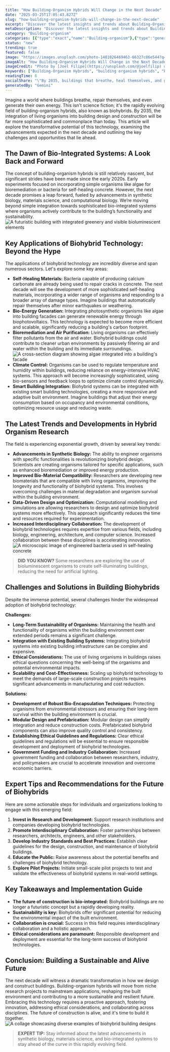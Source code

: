 ```yaml
---
title: "How Building-Organism Hybrids Will Change in the Next Decade"
date: "2025-03-25T17:05:43.827Z"
slug: "how-building-organism-hybrids-will-change-in-the-next-decade"
excerpt: "Discover the latest insights and trends about Building-Organism Hybrids. This comprehensive guide covers everything you need to know about Building-Organism Hybrids in 2025."
metaDescription: "Discover the latest insights and trends about Building-Organism Hybrids. This comprehensive guide covers everything you need to know about Building-Organis..."
category: "Building-organism"
categories: [{"type":"exact","name":"Building-organism"},{"type":"general","name":"Biotechnology"},{"type":"medium","name":"Bioengineering"},{"type":"specific","name":"Synthetic Biology"},{"type":"niche","name":"Bio-integrated Sensors"}]
status: "new"
trending: true
featured: false
image: "https://images.unsplash.com/photo-1481026469463-66327c86e544?q=85&w=1200&fit=max&fm=webp&auto=compress"
imageAlt: "How Building-Organism Hybrids Will Change in the Next Decade"
imageCredit: "Photo by [Joel Filipe](https://unsplash.com/@joelfilip) on Unsplash"
keywords: ["Building-Organism Hybrids", "building organism hybrids", "biohybrids", "organism-machine interface", "living machines", "bio-integrated systems", "build a biohybrid", "biohybrid technology applications", "synthetic biology hybrids", "hybrid organism research"]
readingTime: 6
socialShare: "\"By 2035, buildings that breathe, heal themselves, and generate their own energy won't be science fiction—they'll be the norm.  The future of construction is alive.\""
generatedBy: "Gemini"
---
```




Imagine a world where buildings breathe, repair themselves, and even generate their own energy.  This isn't science fiction; it's the rapidly evolving field of building-organism hybrids, also known as biohybrids.  By 2035, the integration of living organisms into building design and construction will be far more sophisticated and commonplace than today. This article will explore the transformative potential of this technology, examining the advancements expected in the next decade and outlining the key challenges and opportunities that lie ahead.

##  The Dawn of Bio-Integrated Systems: A Look Back and Forward

The concept of building-organism hybrids is still relatively nascent, but significant strides have been made since the early 2020s. Early experiments focused on incorporating simple organisms like algae for bioremediation or bacteria for self-healing concrete.  However, the next decade promises a leap forward, fueled by advancements in synthetic biology, materials science, and computational biology.  We’re moving beyond simple integration towards sophisticated bio-integrated systems where organisms actively contribute to the building’s functionality and sustainability. ![A futuristic building with integrated greenery and visible bioluminescent elements](https://images.unsplash.com/photo-1481026469463-66327c86e544?q=85&w=1200&fit=max&fm=webp&auto=compress)

##  Key Applications of Biohybrid Technology: Beyond the Hype

The applications of biohybrid technology are incredibly diverse and span numerous sectors.  Let's explore some key areas:

* **Self-Healing Materials:**  Bacteria capable of producing calcium carbonate are already being used to repair cracks in concrete.  The next decade will see the development of more sophisticated self-healing materials, incorporating a wider range of organisms and responding to a broader array of damage types.  Imagine buildings that automatically repair themselves after minor earthquakes or weathering.
* **Bio-Energy Generation:**  Integrating photosynthetic organisms like algae into building facades can generate renewable energy through biophotovoltaics.  This technology is expected to become more efficient and scalable, significantly reducing a building's carbon footprint.
* **Bioremediation and Air Purification:**  Living organisms can effectively filter pollutants from the air and water.  Biohybrid buildings could contribute to cleaner urban environments by passively filtering air and water within the building and its immediate surroundings. ![A cross-section diagram showing algae integrated into a building's facade](https://images.unsplash.com/photo-1508062878650-88b52897f298?q=85&w=1200&fit=max&fm=webp&auto=compress)
* **Climate Control:**  Organisms can be used to regulate temperature and humidity within buildings, reducing reliance on energy-intensive HVAC systems. This approach will become increasingly sophisticated, using bio-sensors and feedback loops to optimize climate control dynamically.
* **Smart Building Integration:**  Biohybrid systems can be integrated with existing smart building technologies, creating a more responsive and adaptive built environment.  Imagine buildings that adjust their energy consumption based on occupancy and environmental conditions, optimizing resource usage and reducing waste.

##  The Latest Trends and Developments in Hybrid Organism Research

The field is experiencing exponential growth, driven by several key trends:

* **Advancements in Synthetic Biology:**  The ability to engineer organisms with specific functionalities is revolutionizing biohybrid design. Scientists are creating organisms tailored for specific applications, such as enhanced bioremediation or improved energy production.
* **Improved Bio-Material Compatibility:**  Researchers are developing new biomaterials that are compatible with living organisms, improving the longevity and functionality of biohybrid systems.  This involves overcoming challenges in material degradation and organism survival within the building environment.
* **Data-Driven Design and Optimization:**  Computational modelling and simulations are allowing researchers to design and optimize biohybrid systems more effectively.  This approach significantly reduces the time and resources required for experimentation.
* **Increased Interdisciplinary Collaboration:**  The development of biohybrid technologies requires expertise from various fields, including biology, engineering, architecture, and computer science. Increased collaboration between these disciplines is accelerating innovation. ![A microscopic image of engineered bacteria used in self-healing concrete](https://images.unsplash.com/photo-1466442929976-97f336a657be?q=85&w=1200&fit=max&fm=webp&auto=compress)

> **DID YOU KNOW?** Some researchers are exploring the use of bioluminescent organisms to create self-illuminating buildings, reducing the need for artificial lighting.

##  Challenges and Solutions in Building Biohybrids

Despite the immense potential, several challenges hinder the widespread adoption of biohybrid technology:

**Challenges:**

* **Long-Term Sustainability of Organisms:** Maintaining the health and functionality of organisms within the building environment over extended periods remains a significant challenge.
* **Integration with Existing Building Systems:**  Integrating biohybrid systems into existing building infrastructure can be complex and expensive.
* **Ethical Considerations:**  The use of living organisms in buildings raises ethical questions concerning the well-being of the organisms and potential environmental impacts.
* **Scalability and Cost-Effectiveness:**  Scaling up biohybrid technology to meet the demands of large-scale construction projects requires significant advancements in manufacturing and cost reduction.

**Solutions:**

* **Development of Robust Bio-Encapsulation Techniques:** Protecting organisms from environmental stressors and ensuring their long-term survival within the building environment is crucial.
* **Modular Design and Prefabrication:**  Modular design can simplify integration and reduce construction costs. Prefabricated biohybrid components can also improve quality control and consistency.
* **Establishing Ethical Guidelines and Regulations:**  Clear ethical guidelines and regulations will be essential to ensure responsible development and deployment of biohybrid technologies.
* **Government Funding and Industry Collaboration:**  Increased government funding and collaboration between researchers, industry, and policymakers are crucial to accelerate innovation and overcome economic barriers.

##  Expert Tips and Recommendations for the Future of Biohybrids

Here are some actionable steps for individuals and organizations looking to engage with this emerging field:

1. **Invest in Research and Development:** Support research institutions and companies developing biohybrid technologies.
2. **Promote Interdisciplinary Collaboration:** Foster partnerships between researchers, architects, engineers, and other stakeholders.
3. **Develop Industry Standards and Best Practices:**  Establish clear guidelines for the design, construction, and maintenance of biohybrid buildings.
4. **Educate the Public:**  Raise awareness about the potential benefits and challenges of biohybrid technology.
5. **Explore Pilot Projects:**  Initiate small-scale pilot projects to test and validate the effectiveness of biohybrid systems in real-world settings.

##  Key Takeaways and Implementation Guide

* **The future of construction is bio-integrated:** Biohybrid buildings are no longer a futuristic concept but a rapidly developing reality.
* **Sustainability is key:** Biohybrids offer significant potential for reducing the environmental impact of the built environment.
* **Collaboration is crucial:** Success in this field requires interdisciplinary collaboration and a holistic approach.
* **Ethical considerations are paramount:** Responsible development and deployment are essential for the long-term success of biohybrid technologies.

## Conclusion: Building a Sustainable and Alive Future

The next decade will witness a dramatic transformation in how we design and construct buildings. Building-organism hybrids will move from niche research projects to mainstream applications, reshaping the built environment and contributing to a more sustainable and resilient future.  Embracing this technology requires a proactive approach, fostering innovation, addressing ethical considerations, and collaborating across disciplines.  The future of construction is alive, and it's time to build it together. ![A collage showcasing diverse examples of biohybrid building designs](https://images.unsplash.com/photo-1490351267196-b7a67e26e41b?q=85&w=1200&fit=max&fm=webp&auto=compress)

> **EXPERT TIP:**  Stay informed about the latest advancements in synthetic biology, materials science, and bio-integrated systems to stay ahead of the curve in this rapidly evolving field.
